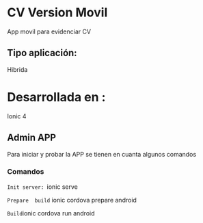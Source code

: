# CV Version Movil
App movil para evidenciar CV

## Tipo aplicación:
Hibrida

# Desarrollada en :

Ionic 4

## Admin APP
Para iniciar y probar la APP se tienen en cuanta algunos comandos

### Comandos 
``Init server: ``ionic serve

``Prepare  build`` ionic cordova prepare android

``Build``ionic cordova run  android